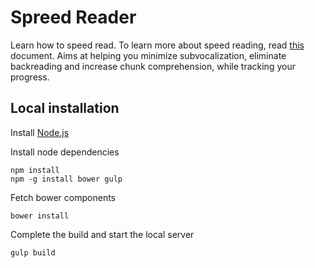 # Spreed Reader

Learn how to speed read.
To learn more about speed reading, read [this](https://docs.google.com/document/d/1UsmsEKXLL-jTIexudQYQ4z57lDWP_h3q3IfJSnXRjXU/pub) document.
Aims at helping you minimize subvocalization, eliminate backreading and increase chunk comprehension, while tracking your progress.

## Local installation

Install [Node.js](https://nodejs.org/en/download/)

Install node dependencies
```
npm install
npm -g install bower gulp
```

Fetch bower components
```
bower install
```

Complete the build and start the local server
```
gulp build
```
